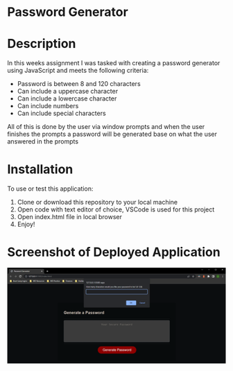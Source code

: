 # Password Generator

# Description
In this weeks assignment I was tasked with creating a password generator using JavaScript and meets the following criteria:
- Password is between 8 and 120 characters
- Can include a uppercase character
- Can include a lowercase character
- Can include numbers
- Can include special characters

All of this is done by the user via window prompts and when the user finishes the prompts a password will be generated base on what the user answered in the prompts

# Installation
To use or test this application:
1. Clone or download this repository to your local machine
2. Open code with text editor of choice, VSCode is used for this project
3. Open index.html file in local browser
4. Enjoy!

# Screenshot of Deployed Application
<img src="/assets/images/app-screenshot.png">
